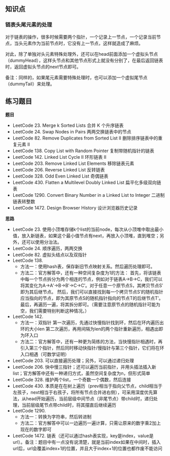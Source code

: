 ## 知识点
### 链表头尾元素的处理

对于链表的操作，很多时候需要两个指针，一个记录上一节点，一个记录当前节点，当头元素作为当前节点时，它没有上一节点，这样就造成了麻烦。

对此，除了单独对头元素特殊处理外，还可以在head前面添加一个虚拟头节点（dummyHead），这样头节点和其他节点形式上就没有分别了，在最后返回链表时，返回虚拟头节点的next节点即可。

备注：同样的，如果尾元素需要特殊处理时，也可以添加一个虚拟尾节点（dummyTail）来处理。

## 练习题目

**题目**
- LeetCode 23. Merge k Sorted Lists 合并 K 个升序链表
- LeetCode 24. Swap Nodes in Pairs 两两交换链表中的节点
- LeetCode 82. Remove Duplicates from Sorted List II 删除排序链表中的重复元素 II
- LeetCode 138. Copy List with Random Pointer 复制带随机指针的链表
- LeetCode 142. Linked List Cycle II 环形链表 II
- LeetCode 203. Remove Linked List Elements 移除链表元素
- LeetCode 206. Reverse Linked List 反转链表
- LeetCode 328. Odd Even Linked List 奇偶链表
- LeetCode 430. Flatten a Multilevel Doubly Linked List 扁平化多级双向链表
- LeetCode 1290. Convert Binary Number in a Linked List to Integer 二进制链表转整数
- LeetCode 1472. Design Browser History 设计浏览器历史记录

**思路**
- LeetCode 23. 使用小顶堆存储k个list的当前node，每次从小顶堆中取出最小值，放入新链表，如果这个最小值节点有next，再放入小顶堆，直到堆空；另外，还可以使用分治法。
- LeetCode 24. 顺序遍历，两两交换
- LeetCode 82. 虚拟头结点以及双指针
- LeetCode 138. 
	- 方法一：使用hash表，保存新旧节点映射关系。然后遍历处理即可。
	- 方法二：官方解答中，还有一种空间复杂度为1的方法：
		首先，将该链表中每一个节点拆分为两个相连的节点，例如对于链表A→B→C，我们可以将其变化为A→A′→B→B′→C→C′。对于任意一个原节点S，其拷贝节点S′即为其后继节点。
		然后，我们可以直接找到每一个拷贝节点S′的随机指针应当指向的节点，即为其原节点S的随机指针指向的节点T的后继节点T′。
		最后，再遍历一遍，将其拆分即可。（需要注意原节点的随机指针可能为空，我们需要特别判断这种情况。）
- LeetCode 142. 
	- 方法一：双指针
		第一次遍历，先通过快慢指针找到环，然后在环内遍历出环的大小len
		第二次遍历，再用间隔为len的两个指针重新遍历，相遇出即为环入口
	- 方法二：官方解答中，还有一种更为简练的方法，当快慢指针相遇时，再引入第三个指针，然后同时移动快指针/慢指针与第三个指针，它们将在环入口相遇（可数学证明）
- LeetCode 203. 可以直接遍历处理；另外，可以通过递归处理
- LeetCode 206. 快中慢三指针；还可以遍历当前指针，并用头插法插入新list；官方解答中还有一种递归方式，虽然空间复杂度为n，但形式简单
- LeetCode 328. 维护两个list，一个奇数一个偶数，然后连接
- LeetCode 430. 本质是在在树上遍历（prev相当于指向父节点，child相当于左孩子，next相当于右孩子，将所有节点合并进右侧），可采用深度优先算法，从head开始遍历，当前层级中间节点（非尾节点）带child时，递归处理，当前层级尾节点带child时，将其摆直后继续遍历
- LeetCode 1290. 
	- 方法一：转换为字符串，然后转进制
	- 方法二：官方解答中可以一边遍历一遍计算，只需让原来的数字乘2加上现在的数字即可
- LeetCode 1472. 链表（还可以通过hash表实现，key是index，value是url）。备注：题目中有一点没有说清楚，就是当前index如果在中间时，插入url后，url会覆盖index+1的位置，并且大于index+1的位置也都作废不能访问